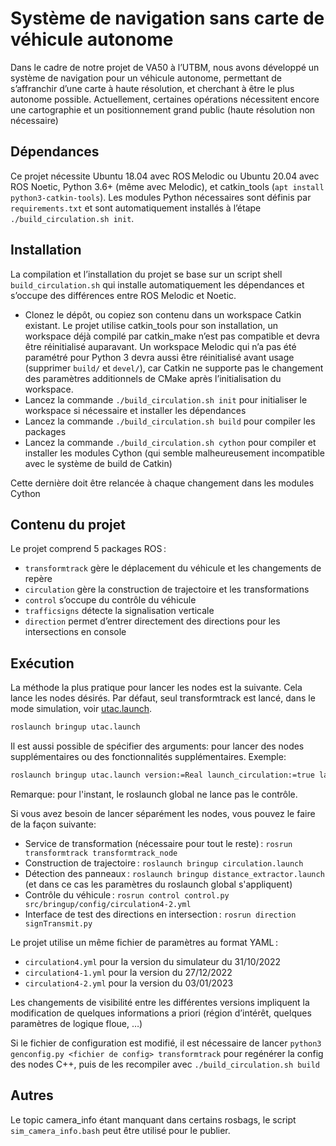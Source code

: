 # Système de navigation sans carte de véhicule autonome

Dans le cadre de notre projet de VA50 à l’UTBM, nous avons développé un système de navigation pour un véhicule autonome, permettant de s’affranchir d’une carte à haute résolution, et cherchant à être le plus autonome possible. Actuellement, certaines opérations nécessitent encore une cartographie et un positionnement grand public (haute résolution non nécessaire)

## Dépendances

Ce projet nécessite Ubuntu 18.04 avec ROS Melodic ou Ubuntu 20.04 avec ROS Noetic, Python 3.6+ (même avec Melodic), et catkin_tools (`apt install python3-catkin-tools`). Les modules Python nécessaires sont définis par `requirements.txt` et sont automatiquement installés à l’étape `./build_circulation.sh init`.

## Installation

La compilation et l’installation du projet se base sur un script shell `build_circulation.sh` qui installe automatiquement les dépendances et s’occupe des différences entre ROS Melodic et Noetic.

- Clonez le dépôt, ou copiez son contenu dans un workspace Catkin existant. Le projet utilise catkin_tools pour son installation, un workspace déjà compilé par catkin_make n’est pas compatible et devra être réinitialisé auparavant. Un workspace Melodic qui n’a pas été paramétré pour Python 3 devra aussi être réinitialisé avant usage (supprimer `build/` et `devel/`), car Catkin ne supporte pas le changement des paramètres additionnels de CMake après l’initialisation du workspace.
- Lancez la commande `./build_circulation.sh init` pour initialiser le workspace si nécessaire et installer les dépendances
- Lancez la commande `./build_circulation.sh build` pour compiler les packages
- Lancez la commande `./build_circulation.sh cython` pour compiler et installer les modules Cython (qui semble malheureusement incompatible avec le système de build de Catkin)

Cette dernière doit être relancée à chaque changement dans les modules Cython

## Contenu du projet

Le projet comprend 5 packages ROS :

- `transformtrack` gère le déplacement du véhicule et les changements de repère
- `circulation` gère la construction de trajectoire et les transformations
- `control` s’occupe du contrôle du véhicule
- `trafficsigns` détecte la signalisation verticale
- `direction` permet d’entrer directement des directions pour les intersections en console

## Exécution

La méthode la plus pratique pour lancer les nodes est la suivante. Cela lance les nodes désirés. Par défaut, seul transformtrack est lancé, dans le mode simulation, voir [utac.launch](src/bringup/launch/utac.launch).
```bash
roslaunch bringup utac.launch
```
Il est aussi possible de spécifier des arguments: pour lancer des nodes supplémentaires ou des fonctionnalités supplémentaires. Exemple:
```bash
roslaunch bringup utac.launch version:=Real launch_circulation:=true launch_trafficsigns:=true signs:=true
```
Remarque: pour l'instant, le roslaunch global ne lance pas le contrôle. 

Si vous avez besoin de lancer séparément les nodes, vous pouvez le faire de la façon suivante:

- Service de transformation (nécessaire pour tout le reste) : `rosrun transformtrack transformtrack_node`
- Construction de trajectoire : `roslaunch bringup circulation.launch`
- Détection des panneaux : `roslaunch bringup distance_extractor.launch` (et dans ce cas les paramètres du roslaunch global s'appliquent)
- Contrôle du véhicule : `rosrun control control.py src/bringup/config/circulation4-2.yml`
- Interface de test des directions en intersection : `rosrun direction signTransmit.py`

Le projet utilise un même fichier de paramètres au format YAML :

- `circulation4.yml` pour la version du simulateur du 31/10/2022
- `circulation4-1.yml` pour la version du 27/12/2022
- `circulation4-2.yml` pour la version du 03/01/2023

Les changements de visibilité entre les différentes versions impliquent la modification de quelques informations a priori (région d’intérêt, quelques paramètres de logique floue, …)

Si le fichier de configuration est modifié, il est nécessaire de lancer `python3 genconfig.py <fichier de config> transformtrack` pour regénérer la config des nodes C++,
puis de les recompiler avec `./build_circulation.sh build`

## Autres

Le topic camera_info étant manquant dans certains rosbags, le script `sim_camera_info.bash` peut être utilisé pour le publier.